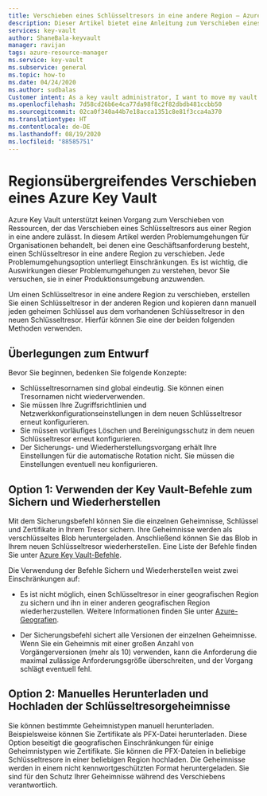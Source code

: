 ```yaml
---
title: Verschieben eines Schlüsseltresors in eine andere Region – Azure Key Vault| Microsoft-Dokumentation
description: Dieser Artikel bietet eine Anleitung zum Verschieben eines Schlüsseltresors in eine andere Region.
services: key-vault
author: ShaneBala-keyvault
manager: ravijan
tags: azure-resource-manager
ms.service: key-vault
ms.subservice: general
ms.topic: how-to
ms.date: 04/24/2020
ms.author: sudbalas
Customer intent: As a key vault administrator, I want to move my vault to another region.
ms.openlocfilehash: 7d58cd26b6e4ca77da98f8c2f82dbdb481ccbb50
ms.sourcegitcommit: 02ca0f340a44b7e18acca1351c8e81f3cca4a370
ms.translationtype: HT
ms.contentlocale: de-DE
ms.lasthandoff: 08/19/2020
ms.locfileid: "88585751"
---
```

# <a name="move-an-azure-key-vault-across-regions"></a>Regionsübergreifendes Verschieben eines Azure Key Vault

Azure Key Vault unterstützt keinen Vorgang zum Verschieben von Ressourcen, der das Verschieben eines Schlüsseltresors aus einer Region in eine andere zulässt. In diesem Artikel werden Problemumgehungen für Organisationen behandelt, bei denen eine Geschäftsanforderung besteht, einen Schlüsseltresor in eine andere Region zu verschieben. Jede Problemumgehungsoption unterliegt Einschränkungen. Es ist wichtig, die Auswirkungen dieser Problemumgehungen zu verstehen, bevor Sie versuchen, sie in einer Produktionsumgebung anzuwenden.

Um einen Schlüsseltresor in eine andere Region zu verschieben, erstellen Sie einen Schlüsseltresor in der anderen Region und kopieren dann manuell jeden geheimen Schlüssel aus dem vorhandenen Schlüsseltresor in den neuen Schlüsseltresor. Hierfür können Sie eine der beiden folgenden Methoden verwenden.

## <a name="design-considerations"></a>Überlegungen zum Entwurf

Bevor Sie beginnen, bedenken Sie folgende Konzepte:

* Schlüsseltresornamen sind global eindeutig. Sie können einen Tresornamen nicht wiederverwenden.
* Sie müssen Ihre Zugriffsrichtlinien und Netzwerkkonfigurationseinstellungen in dem neuen Schlüsseltresor erneut konfigurieren.
* Sie müssen vorläufiges Löschen und Bereinigungsschutz in dem neuen Schlüsseltresor erneut konfigurieren.
* Der Sicherungs- und Wiederherstellungsvorgang erhält Ihre Einstellungen für die automatische Rotation nicht. Sie müssen die Einstellungen eventuell neu konfigurieren.

## <a name="option-1-use-the-key-vault-backup-and-restore-commands"></a>Option 1: Verwenden der Key Vault-Befehle zum Sichern und Wiederherstellen

Mit dem Sicherungsbefehl können Sie die einzelnen Geheimnisse, Schlüssel und Zertifikate in Ihrem Tresor sichern. Ihre Geheimnisse werden als verschlüsseltes Blob heruntergeladen. Anschließend können Sie das Blob in Ihrem neuen Schlüsseltresor wiederherstellen. Eine Liste der Befehle finden Sie unter [Azure Key Vault-Befehle](https://docs.microsoft.com/powershell/module/azurerm.keyvault/?view=azurermps-6.13.0#key_vault).

Die Verwendung der Befehle Sichern und Wiederherstellen weist zwei Einschränkungen auf:

* Es ist nicht möglich, einen Schlüsseltresor in einer geografischen Region zu sichern und ihn in einer anderen geografischen Region wiederherzustellen. Weitere Informationen finden Sie unter [Azure-Geografien](https://azure.microsoft.com/global-infrastructure/geographies/).

* Der Sicherungsbefehl sichert alle Versionen der einzelnen Geheimnisse. Wenn Sie ein Geheimnis mit einer großen Anzahl von Vorgängerversionen (mehr als 10) verwenden, kann die Anforderung die maximal zulässige Anforderungsgröße überschreiten, und der Vorgang schlägt eventuell fehl.

## <a name="option-2-manually-download-and-upload-the-key-vault-secrets"></a>Option 2: Manuelles Herunterladen und Hochladen der Schlüsseltresorgeheimnisse

Sie können bestimmte Geheimnistypen manuell herunterladen. Beispielsweise können Sie Zertifikate als PFX-Datei herunterladen. Diese Option beseitigt die geografischen Einschränkungen für einige Geheimnistypen wie Zertifikate. Sie können die PFX-Dateien in beliebige Schlüsseltresore in einer beliebigen Region hochladen. Die Geheimnisse werden in einem nicht kennwortgeschützten Format heruntergeladen. Sie sind für den Schutz Ihrer Geheimnisse während des Verschiebens verantwortlich.

